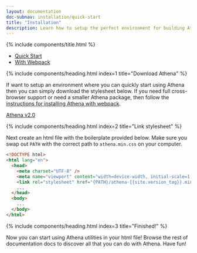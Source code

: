 ```yaml
---
layout: documentation
doc-subnav: installation/quick-start
title: "Installation"
description: Learn how to setup the perfect environment for building Athena websites
---
```


{% include components/title.html %}

<ul class="w-full flex list-none">
  <li class="border-b-indigo-400">
      <a class="pv-3 ph-5 font-lg inline-block text-indigo-400" href="/documentation/installation/quick-start">Quick Start</a>
  </li>
    <li class="border-b-grey-400">
      <a class="pv-3 ph-5 font-lg inline-block" href="/documentation/installation/with-webpack">With Webpack</a>
  </li>
</ul>

{% include components/heading.html index=1 title="Download Athena" %}

If want to setup an environment where you can quickly start using Athena then you can simply download the stylesheet below. If you need full cross-browser support or need a smaller Athena package, then follow the [instructions for installing Athena with webpack](/documentation/installation/with-webpack).

<a class="no-style inline-block p-4 bg-indigo-400 text-white-500 clickable rounded-sm shadow-md hover:bg-indigo-500 focus:outline-indigo-100" href="http://github.com/Kytha/athena/releases/download/v2.0.4/athena-{{site.version_tag}}.min.css">
Athena v2.0
</a>

{% include components/heading.html index=2 title="Link stylesheet" %}

Next create an html file with the boilerplate provided below. Make sure you swap out `PATH` with the correct path to `athena.min.css` on your computer.

```html
<!DOCTYPE html>
<html lang="en">
  <head>
    <meta charset="UTF-8" />
    <meta name="viewport" content="width=device-width, initial-scale=1.0" />
    <link rel="stylesheet" href="{PATH}/athena-{{site.version_tag}}.min.css" />
    ...
  </head>
  <body>
    ...
  </body>
</html>
```

{% include components/heading.html index=3 title="Finished!" %}

Now you can start using Athena utilities in your html file! Browse the rest of documentation docs to discover all that you can do with Athena. Have fun!
